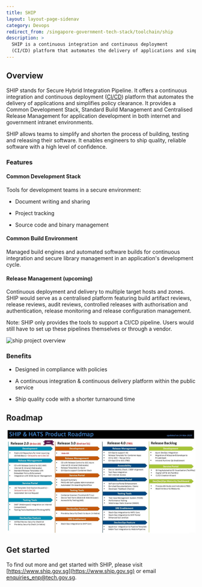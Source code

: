 ```yaml
---
title: SHIP
layout: layout-page-sidenav
category: Devops
redirect_from: /singapore-government-tech-stack/toolchain/ship
description: >
  SHIP is a continuous integration and continuous deployment
  (CI/CD) platform that automates the delivery of applications and simplifies policy clearance.
---
```


## Overview

SHIP stands for Secure Hybrid Integration Pipeline. It offers a continuous integration and continuous deployment ([CI/CD](https://en.wikipedia.org/wiki/CI/CD)) platform that automates the delivery of applications and simplifies policy clearance. It provides a Common Development Stack, Standard Build Management and Centralised Release Management for application development in both internet and government intranet environments.

SHIP allows teams to simplify and shorten the process of building, testing and releasing their software. It enables engineers to ship quality, reliable software with a high level of confidence.

### Features

#### Common Development Stack

Tools for development teams in a secure environment:

- Document writing and sharing

- Project tracking

- Source code and binary management

#### Common Build Environment

Managed build engines and automated software builds for continuous integration and secure library management in an application's development cycle.

#### Release Management (upcoming)

Continuous deployment and delivery to multiple target hosts and zones. SHIP would serve as a centralised platform featuring build artifact reviews, release reviews, audit reviews, controlled releases with authorisation and authentication, release monitoring and release configuration management.

Note: SHIP only provides the tools to support a CI/CD pipeline. Users would still have to set up these pipelines themselves or through a vendor.

![ship project overview](https://d3uzjhjcl6zsbz.cloudfront.net/ship-1.png)

### Benefits

- Designed in compliance with policies

- A continuous integration & continuous delivery platform within the public service

- Ship quality code with a shorter turnaround time

## Roadmap

![ship and hats roadmap](/assets/img/SHIP-HATS-roadmap-2020-11.jpg)

## Get started

To find out more and get started with SHIP, please visit [https://www.ship.gov.sg](https://www.ship.gov.sg) or email enquiries_enp@tech.gov.sg.
